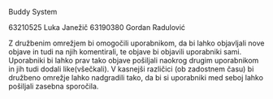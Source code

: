 Buddy System

63210525 Luka Janežič
63190380 Gordan Radulović

Z družbenim omrežjem bi omogočili uporabnikom, da bi lahko objavljali nove objave in tudi na njih komentirali, te objave bi objavili uporabniki sami. Uporabniki bi lahko prav tako objave pošiljali naokrog drugim uporabnikom in jih tudi dodali like(všečkali). 
V kasnejši različici (ob zadostnem času) bi družbeno omrežje lahko nadgradili tako, da bi si uporabniki med seboj lahko pošiljali zasebna sporočila. 


